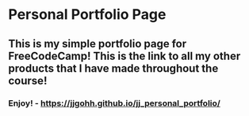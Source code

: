 # Personal Portfolio Page

## This is my simple portfolio page for FreeCodeCamp! This is the link to all my other products that I have made throughout the course! 

### Enjoy! - https://jjgohh.github.io/jj_personal_portfolio/
